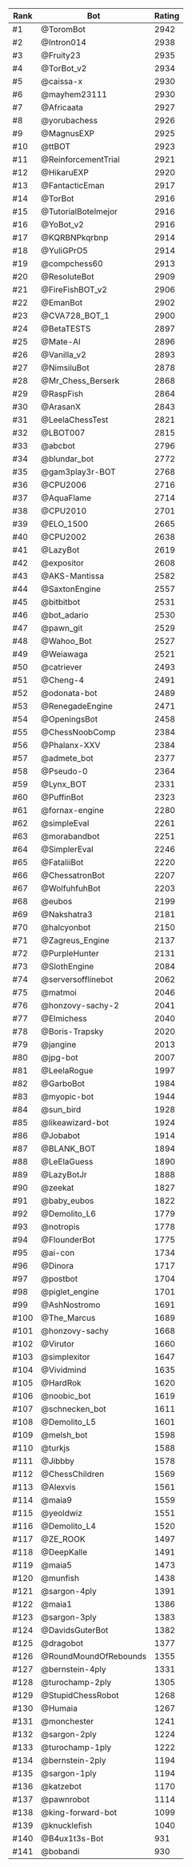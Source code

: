 Rank|Bot|Rating
---|---|---
#1|@ToromBot|2942
#2|@Intron014|2938
#3|@Fruity23|2935
#4|@TorBot_v2|2934
#5|@caissa-x|2930
#6|@mayhem23111|2930
#7|@Africaata|2927
#8|@yorubachess|2926
#9|@MagnusEXP|2925
#10|@ttBOT|2923
#11|@ReinforcementTrial|2921
#12|@HikaruEXP|2920
#13|@FantacticEman|2917
#14|@TorBot|2916
#15|@TutorialBotelmejor|2916
#16|@YoBot_v2|2916
#17|@KQRBNPkqrbnp|2914
#18|@YuliGPrO5|2914
#19|@compchess60|2913
#20|@ResoluteBot|2909
#21|@FireFishBOT_v2|2906
#22|@EmanBot|2902
#23|@CVA728_BOT_1|2900
#24|@BetaTESTS|2897
#25|@Mate-AI|2896
#26|@Vanilla_v2|2893
#27|@NimsiluBot|2878
#28|@Mr_Chess_Berserk|2868
#29|@RaspFish|2864
#30|@ArasanX|2843
#31|@LeelaChessTest|2821
#32|@LBOT007|2815
#33|@abcbot|2796
#34|@blundar_bot|2772
#35|@gam3play3r-BOT|2768
#36|@CPU2006|2716
#37|@AquaFlame|2714
#38|@CPU2010|2701
#39|@ELO_1500|2665
#40|@CPU2002|2638
#41|@LazyBot|2619
#42|@expositor|2608
#43|@AKS-Mantissa|2582
#44|@SaxtonEngine|2557
#45|@bitbitbot|2531
#46|@bot_adario|2530
#47|@pawn_git|2529
#48|@Wahoo_Bot|2527
#49|@Weiawaga|2521
#50|@catriever|2493
#51|@Cheng-4|2491
#52|@odonata-bot|2489
#53|@RenegadeEngine|2471
#54|@OpeningsBot|2458
#55|@ChessNoobComp|2384
#56|@Phalanx-XXV|2384
#57|@admete_bot|2377
#58|@Pseudo-0|2364
#59|@Lynx_BOT|2331
#60|@PuffinBot|2323
#61|@fornax-engine|2280
#62|@simpleEval|2261
#63|@morabandbot|2251
#64|@SimplerEval|2246
#65|@FataliiBot|2220
#66|@ChessatronBot|2207
#67|@WolfuhfuhBot|2203
#68|@eubos|2199
#69|@Nakshatra3|2181
#70|@halcyonbot|2150
#71|@Zagreus_Engine|2137
#72|@PurpleHunter|2131
#73|@SlothEngine|2084
#74|@serversofflinebot|2062
#75|@matmoi|2046
#76|@honzovy-sachy-2|2041
#77|@Elmichess|2040
#78|@Boris-Trapsky|2020
#79|@jangine|2013
#80|@jpg-bot|2007
#81|@LeelaRogue|1997
#82|@GarboBot|1984
#83|@myopic-bot|1944
#84|@sun_bird|1928
#85|@likeawizard-bot|1924
#86|@Jobabot|1914
#87|@BLANK_BOT|1894
#88|@LeElaGuess|1890
#89|@LazyBotJr|1888
#90|@zeekat|1827
#91|@baby_eubos|1822
#92|@Demolito_L6|1779
#93|@notropis|1778
#94|@FlounderBot|1775
#95|@ai-con|1734
#96|@Dinora|1717
#97|@postbot|1704
#98|@piglet_engine|1701
#99|@AshNostromo|1691
#100|@The_Marcus|1689
#101|@honzovy-sachy|1668
#102|@Virutor|1660
#103|@simplexitor|1647
#104|@Vividmind|1635
#105|@HardRok|1620
#106|@noobic_bot|1619
#107|@schnecken_bot|1611
#108|@Demolito_L5|1601
#109|@melsh_bot|1598
#110|@turkjs|1588
#111|@Jibbby|1578
#112|@ChessChildren|1569
#113|@Alexvis|1561
#114|@maia9|1559
#115|@yeoldwiz|1551
#116|@Demolito_L4|1520
#117|@ZE_ROOK|1497
#118|@DeepKalle|1491
#119|@maia5|1473
#120|@munfish|1438
#121|@sargon-4ply|1391
#122|@maia1|1386
#123|@sargon-3ply|1383
#124|@DavidsGuterBot|1382
#125|@dragobot|1377
#126|@RoundMoundOfRebounds|1355
#127|@bernstein-4ply|1331
#128|@turochamp-2ply|1305
#129|@StupidChessRobot|1268
#130|@Humaia|1267
#131|@monchester|1241
#132|@sargon-2ply|1224
#133|@turochamp-1ply|1222
#134|@bernstein-2ply|1194
#135|@sargon-1ply|1194
#136|@katzebot|1170
#137|@pawnrobot|1114
#138|@king-forward-bot|1099
#139|@knucklefish|1040
#140|@B4ux1t3s-Bot|931
#141|@bobandi|930
